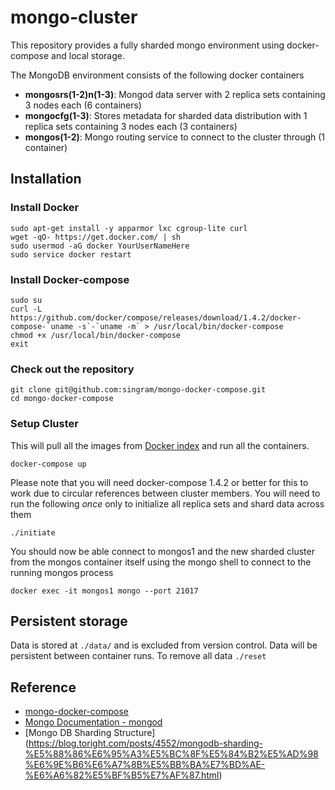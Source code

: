 # mongo-cluster
This repository provides a fully sharded mongo environment using docker-compose and local storage.

The MongoDB environment consists of the following docker containers

 - **mongosrs(1-2)n(1-3)**: Mongod data server with 2 replica sets containing 3 nodes each (6 containers)
 - **mongocfg(1-3)**: Stores metadata for sharded data distribution with 1 replica sets containing 3 nodes each (3 containers)
 - **mongos(1-2)**: Mongo routing service to connect to the cluster through (1 container)

## Installation

### Install Docker

    sudo apt-get install -y apparmor lxc cgroup-lite curl
    wget -qO- https://get.docker.com/ | sh
    sudo usermod -aG docker YourUserNameHere
    sudo service docker restart

### Install Docker-compose

    sudo su
    curl -L https://github.com/docker/compose/releases/download/1.4.2/docker-compose-`uname -s`-`uname -m` > /usr/local/bin/docker-compose
    chmod +x /usr/local/bin/docker-compose
    exit

### Check out the repository

    git clone git@github.com:singram/mongo-docker-compose.git
    cd mongo-docker-compose


### Setup Cluster
This will pull all the images from [Docker index](https://index.docker.io/u/jacksoncage/mongo/) and run all the containers.

    docker-compose up

Please note that you will need docker-compose 1.4.2 or better for this to work due to circular references between cluster members.
You will need to run the following *once* only to initialize all replica sets and shard data across them

    ./initiate

You should now be able connect to mongos1 and the new sharded cluster from the mongos container itself using the mongo shell to connect to the running mongos process

    docker exec -it mongos1 mongo --port 21017

## Persistent storage
Data is stored at `./data/` and is excluded from version control. Data will be persistent between container runs. To remove all data `./reset`

## Reference
  - [mongo-docker-compose](https://github.com/singram/mongo-docker-compose)
  - [Mongo Documentation - mongod](https://docs.mongodb.com/manual/reference/program/mongod/)
  - [Mongo DB Sharding Structure] (https://blog.toright.com/posts/4552/mongodb-sharding-%E5%88%86%E6%95%A3%E5%BC%8F%E5%84%B2%E5%AD%98%E6%9E%B6%E6%A7%8B%E5%BB%BA%E7%BD%AE-%E6%A6%82%E5%BF%B5%E7%AF%87.html)
